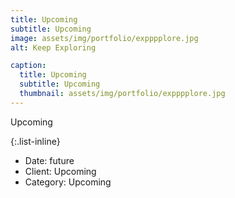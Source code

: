 ```yaml
---
title: Upcoming
subtitle: Upcoming
image: assets/img/portfolio/expppplore.jpg
alt: Keep Exploring

caption:
  title: Upcoming
  subtitle: Upcoming
  thumbnail: assets/img/portfolio/expppplore.jpg
---
```


Upcoming

{:.list-inline}
- Date: future
- Client: Upcoming
- Category: Upcoming

